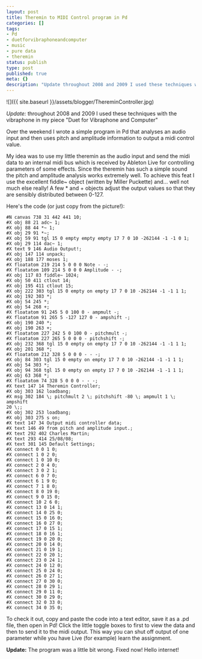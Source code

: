 ```yaml
---
layout: post
title: Theremin to MIDI Control program in Pd
categories: []
tags:
- Pd
- duetforvibraphoneandcomputer
- music
- pure data
- theremin
status: publish
type: post
published: true
meta: {}
description: "Update throughout 2008 and 2009 I used these techniques with the vibraphone in my piece Duet for Vibraphone and Computer Over the weekend I wrote a"
---
```


![]({{ site.baseurl }}/assets/blogger/ThereminController.jpg)

*Update:* throughout 2008 and 2009 I used these techniques with the vibraphone in my piece "Duet for Vibraphone and Computer"

Over the weekend I wrote a simple program in Pd that analyses an audio input and then uses pitch and amplitude information to output a midi control value.

My idea was to use my little theremin as the audio input and send the midi data to an internal midi bus which is received by Ableton Live for controlling parameters of some effects. Since the theremin has such a simple sound the pitch and amplitude analysis works extremely well. To achieve this feat I use the excellent fiddle~ object (written by Miller Puckette) and... well not much else really! A few * and + objects adjust the output values so that they are sensibly distributed between 0-127.

Here's the code (or just copy from the picture!):

    #N canvas 738 31 442 441 10;
    #X obj 88 21 adc~ 1;
    #X obj 88 44 *~ 1;
    #X obj 29 91 *~;
    #X obj 59 91 tgl 15 0 empty empty empty 17 7 0 10 -262144 -1 -1 0 1;
    #X obj 29 114 dac~ 1;
    #X text 9 146 Audio Output!;
    #X obj 147 114 unpack;
    #X obj 188 177 moses 1;
    #X floatatom 219 214 5 0 0 0 Note - -;
    #X floatatom 109 214 5 0 0 0 Amplitude - -;
    #X obj 117 83 fiddle~ 1024;
    #X obj 50 411 ctlout 14;
    #X obj 195 411 ctlout 15;
    #X obj 222 303 tgl 15 0 empty on empty 17 7 0 10 -262144 -1 -1 1 1;
    #X obj 192 303 *;
    #X obj 54 245 *;
    #X obj 54 268 +;
    #X floatatom 91 245 5 0 100 0 - ampmult -;
    #X floatatom 91 265 5 -127 127 0 - ampshift -;
    #X obj 190 240 *;
    #X obj 190 263 +;
    #X floatatom 227 242 5 0 100 0 - pitchmult -;
    #X floatatom 227 265 5 0 0 0 - pitchshift -;
    #X obj 232 368 tgl 15 0 empty on empty 17 7 0 10 -262144 -1 -1 1 1;
    #X obj 201 368 *;
    #X floatatom 212 328 5 0 0 0 - - -;
    #X obj 84 303 tgl 15 0 empty on empty 17 7 0 10 -262144 -1 -1 1 1;
    #X obj 54 303 *;
    #X obj 94 368 tgl 15 0 empty on empty 17 7 0 10 -262144 -1 -1 1 1;
    #X obj 63 368 *;
    #X floatatom 74 328 5 0 0 0 - - -;
    #X text 147 14 Theremin Controller;
    #X obj 303 162 loadbang;
    #X msg 302 184 \; pitchmult 2 \; pitchshift -80 \; ampmult 1 \; ampshift
    20 \;;
    #X obj 302 253 loadbang;
    #X obj 303 275 s on;
    #X text 147 34 Output midi controller data;
    #X text 146 49 from pitch and amplitude input.;
    #X text 292 402 Charles Martin;
    #X text 293 414 25/08/08;
    #X text 301 145 Default Settings;
    #X connect 0 0 1 0;
    #X connect 1 0 2 0;
    #X connect 1 0 10 0;
    #X connect 2 0 4 0;
    #X connect 3 0 2 1;
    #X connect 6 0 7 0;
    #X connect 6 1 9 0;
    #X connect 7 1 8 0;
    #X connect 8 0 19 0;
    #X connect 9 0 15 0;
    #X connect 10 2 6 0;
    #X connect 13 0 14 1;
    #X connect 14 0 25 0;
    #X connect 15 0 16 0;
    #X connect 16 0 27 0;
    #X connect 17 0 15 1;
    #X connect 18 0 16 1;
    #X connect 19 0 20 0;
    #X connect 20 0 14 0;
    #X connect 21 0 19 1;
    #X connect 22 0 20 1;
    #X connect 23 0 24 1;
    #X connect 24 0 12 0;
    #X connect 25 0 24 0;
    #X connect 26 0 27 1;
    #X connect 27 0 30 0;
    #X connect 28 0 29 1;
    #X connect 29 0 11 0;
    #X connect 30 0 29 0;
    #X connect 32 0 33 0;
    #X connect 34 0 35 0;

To check it out, copy and paste the code into a text editor, save it as a .pd file, then open in Pd! Click the little toggle boxes to first to view the data and then to send it to the midi output. This way you can shut off output of one parameter while you have Live (for example) learn the assignment.

**Update:** The program was a little bit wrong. Fixed now! Hello internet!
